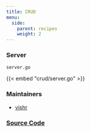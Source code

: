 ```yaml
---
title: CRUD
menu:
  side:
    parent: recipes
    weight: 2
---
```


### Server

`server.go`

{{< embed "crud/server.go" >}}

### Maintainers

- [vishr](https://github.com/vishr)

### [Source Code](https://github.com/vishr/echo-recipes/blob/master/v1/crud)

